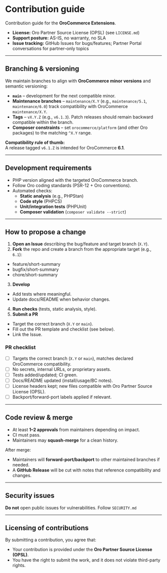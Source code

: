 # Contribution guide

Contribution guide for the **OroCommerce Extensions**.

- **License:** Oro Partner Source License (OPSL) (see `LICENSE.md`)
- **Support posture:** AS-IS, no warranty, no SLA
- **Issue tracking:** GitHub Issues for bugs/features; Partner Portal conversations for partner-only topics

---

## Branching & versioning

We maintain branches to align with **OroCommerce minor versions** and semantic versioning:

- **`main`** – development for the next compatible minor.
- **Maintenance branches** – `maintenance/X.Y` (e.g., `maintenance/5.1`, `maintenance/6.0`) track compatibility with OroCommerce `maintenance/X.Y`.
- **Tags** – `vX.Y.Z` (e.g., `v6.1.3`). Patch releases should remain backward compatible within the branch.
- **Composer constraints** – set `orocommerce/platform` (and other Oro packages) to the matching `^X.Y` range.

**Compatibility rule of thumb:**  
A release tagged `v6.1.Z` is intended for OroCommerce **6.1**.

---

## Development requirements

- PHP version aligned with the targeted OroCommerce branch.
- Follow Oro coding standards (PSR-12 + Oro conventions).
- Automated checks:
    - **Static analysis** (e.g., PHPStan)
    - **Code style** (PHPCS)
    - **Unit/integration tests** (PHPUnit)
    - **Composer validation** (`composer validate --strict`)

---

## How to propose a change

1. **Open an Issue** describing the bug/feature and target branch (`X.Y`).
2. **Fork** the repo and create a branch from the appropriate target (e.g., `6.1`):
- feature/short-summary
- bugfix/short-summary
- chore/short-summary

3. **Develop**
- Add tests where meaningful.
- Update docs/README when behavior changes.
4. **Run checks** (tests, static analysis, style).
5. **Submit a PR**
- Target the correct branch (`X.Y` or `main`).
- Fill out the PR template and checklist (see below).
- Link the Issue.

### PR checklist

- [ ] Targets the correct branch (`X.Y` or `main`), matches declared OroCommerce compatibility.
- [ ] No secrets, internal URLs, or proprietary assets.
- [ ] Tests added/updated; CI green.
- [ ] Docs/README updated (install/usage/BC notes).
- [ ] License headers kept; new files compatible with Oro Partner Source License (OPSL).
- [ ] Backport/forward-port labels applied if relevant.

---

## Code review & merge

- At least **1–2 approvals** from maintainers depending on impact.
- CI must pass.
- Maintainers may **squash-merge** for a clean history.

After merge:
- Maintainers will **forward-port/backport** to other maintained branches if needed.
- A **GitHub Release** will be cut with notes that reference compatibility and changes.

---

## Security issues

**Do not** open public issues for vulnerabilities. Follow `SECURITY.md`

---

## Licensing of contributions

By submitting a contribution, you agree that:
- Your contribution is provided under the **Oro Partner Source License (OPSL)**.
- You have the right to submit the work, and it does not violate third-party rights.
